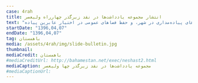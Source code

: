 ```yaml
---
case: 4rah
title: انتشار مجموعه یادداشت‌‌ها در نقد زیرگذر چهارراه ولیعصر
text: "در مقدمه این مجموعه که توسط باهمستان منتشر شد آمده است: این مجموعه گامی است، هرچند کوچک، در جهت تبیین لزوم تغییر رویکرد مدیریت شهری که توسعه فضاهای زیرسطحی شهر و تسهیل صرف حرکت سواره را در پی دارد، و همچنین نیاز به حرکت به سمت سیاست‌های پیاده‌مداری در شهر، و حفظ فضاهای عمومی در اختیار عابرین پیاده. "
startDate: "1396,04,07"
endDate: "1396,04,07"
tag: باهمستان
media: /assets/4rah/img/slide-bulletin.jpg
thumbnail:
mediaCredit: باهمستان
#mediaCreditUrl: http://bahamestan.net/exec/neshast2.html
mediaCaption: مجموعه یادداشت‌ها در نقد زیرگذر چها ولیعصر
#mediaCaptionUrl:
---
```

